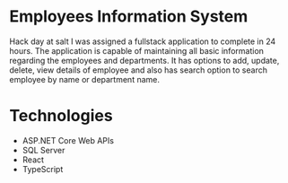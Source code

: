 # Employees Information System

Hack day at salt I was assigned a fullstack application to complete in 24 hours. 
The application is capable of maintaining all basic information regarding the employees and departments. It has options to add, update, delete, view details of employee and also has search option to search employee by name or department name.

# Technologies
- ASP.NET Core Web APIs 
- SQL Server
- React
- TypeScript
